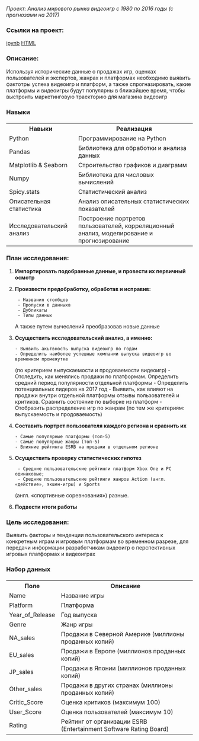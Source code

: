 <em>Проект: Анализ мирового рынка видеоигр с 1980 по 2016 годы (с прогнозами на 2017)</em>

   ### Ссылки на проект:
   [ipynb](https://github.com/VanessI11/MyPortfolio/blob/main/Game%20Platforms%20/games.ipynb)
   [HTML](https://disk.yandex.ru/d/7czl6buxz0FcAw)

### Описание: 
Используя исторические данные о продажах игр, оценках пользователей и экспертов, жанрах и платформах необходимо выявить фактотры успеха видеоигр и платформ, а также спрогназировать, какие платформы и видеоигры будут популярны в ближайшее время, чтобы выстроить маркетинговую траекторию для магазина видеоигр

### Навыки
<table style="margin-top:20px;">
  <tr>
    <th>Навыки</th>
    <th>Реализация</th>
  </tr>
  <tr>
    <td>Python</td>
    <td>Программирование на Python</td>
  </tr>
  <tr>
    <td>Pandas</td>
    <td>Библиотека для обработки и анализа данных</td>
  </tr>
  <tr>
    <td>Matplotlib & Seaborn</td>
    <td>Строительство графиков и диаграмм</td>
  </tr>
  <tr>
    <td>Numpy</td>
    <td>Библиотека для числовых вычислений</td>
  </tr>
  <tr>
    <td>Spicy.stats</td>
    <td>Статистический анализ</td>
  </tr>
  <tr>
    <td>Описательная статистика</td>
    <td>Анализ описательных статистических показателей</td>
  </tr>
  <tr>
    <td>Исследовательский анализ</td>
    <td>Построение портретов пользователей, корреляционный анализ, моделирование и прогнозирование</td>
  </tr>
</table>


### План исследования: 

1) <strong> Импортировать подобранные данные, и  провести их первичный осмотр </strong>

2) <strong> Произвести предобработку, обработав и исправив: </strong>
    
        - Названия столбцов
        - Пропуски в данныхв
        - Дубликаты 
        - Типы данных
   А также путем вычеслений преобразовав новые данные 
        
3) <strong> Осуществить исследовательский анализ, а именно: </strong>

       - Выявить акьтвность выпуска видеоигр по годам
       - Определить наиболее успешные компании выпуска видеоигр во временном промежутке
   (по критерием выпускаемости и продоваемости видеоигр)
       - Отследить, как менялись продажи по платформам. Определить средний период популярности отдельной платформы
       - Определить потенциальных лидеров на 2017 год 
       - Выявить, как влияют на продажи внутри отдельной платформы отзывы пользователей и критиков.
   Сравнить состояние по выборке из платформ 
       - Отобразить распределение игр по жанрам (по тем же критериям: выпускаемость и продоваемость)
       
4) <strong> Составить портрет пользователя каждого региона и сравнить их </strong>
 
       - Самые популярные платформы (топ-5)
       - Самые популярные жанры (топ-5)
       - Влияние рейтинга ESRB на продажи в отдельном регионе

5) <strong> Осуществить проверку статистических гипотез </strong>

        - Средние пользовательские рейтинги платформ Xbox One и PC одинаковые;
        - Средние пользовательские рейтинги жанров Action (англ. «действие», экшен-игры) и Sports
   (англ. «спортивные соревнования») разные.

7) <strong> Подвести итоги работы </strong>
       
### Цель исследования: 
Выявить факторы и тенденции пользовательского интереса к конкретным играм и игровым платформам во временном разрезе, для передачи информации разработчикам видеоигр о перспективных игровых платформах и видеоиграх

### Набор данных
<table style="margin-top:20px;">
  <tr>
    <th>Поле</th>
    <th>Описание</th>
  </tr>
  <tr>
    <td>Name</td>
    <td>Название игры</td>
  </tr>
  <tr>
    <td>Platform</td>
    <td>Платформа</td>
  </tr>
  <tr>
    <td>Year_of_Release</td>
    <td>Год выпуска</td>
  </tr>
  <tr>
    <td>Genre</td>
    <td>Жанр игры</td>
  </tr>
  <tr>
    <td>NA_sales</td>
    <td>Продажи в Северной Америке (миллионы проданных копий)</td>
  </tr>
  <tr>
    <td>EU_sales</td>
    <td>Продажи в Европе (миллионов проданных копий)</td>
  </tr>
  <tr>
    <td>JP_sales</td>
    <td>Продажи в Японии (миллионов проданных копий)</td>
  </tr>
  <tr>
    <td>Other_sales</td>
    <td>Продажи в других странах (миллионы проданных копий)</td>
  </tr>
  <tr>
    <td>Critic_Score</td>
    <td>Оценка критиков (максимум 100)</td>
  </tr>
  <tr>
    <td>User_Score</td>
    <td>Оценка пользователей (максимум 10)</td>
  </tr>
  <tr>
    <td>Rating</td>
    <td>Рейтинг от организации ESRB (Entertainment Software Rating Board)</td>
  </tr>
</table>
